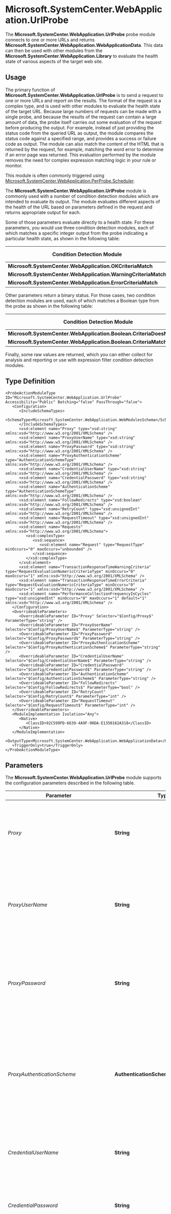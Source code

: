 # Microsoft.SystemCenter.WebApplication.UrlProbe

The **Microsoft.SystemCenter.WebApplication.UrlProbe** probe module connects to one or more URLs and returns **Microsoft.SystemCenter.WebApplication.WebApplicationData**. This data can then be used with other modules from the **Microsoft.SystemCenter.WebApplication.Library** to evaluate the health state of various aspects of the target web site.

## Usage

The primary function of **Microsoft.SystemCenter.WebApplication.UrlProbe** is to send a request to one or more URLs and report on the results. The format of the request is a complex type, and is used with other modules to evaluate the health state of the target URL. Because large numbers of requests can be made with a single probe, and because the results of the request can contain a large amount of data, the probe itself carries out some evaluation of the request before producing the output. For example, instead of just providing the status code from the queried URL as output, the module compares the status code against a specified range, and provides a success or failure code as output. The module can also match the content of the HTML that is returned by the request, for example, matching the word error to determine if an error page was returned. This evaluation performed by the module removes the need for complex expression matching logic in your rule or monitor.

This module is often commonly triggered using [Microsoft.SystemCenter.WebApplication.PerProbe.Scheduler](https://docs.microsoft.com/previous-versions/system-center/developer/hh442320%28v%3dmsdn.10%29).

The **Microsoft.SystemCenter.WebApplication.UrlProbe** module is commonly used with a number of condition detection modules which are intended to evaluate its output. The module evaluates different aspects of the health of the URL based on parameters defined in the request and returns appropriate output for each.

Some of those parameters evaluate directly to a health state. For these parameters, you would use three condition detection modules, each of which matches a specific integer output from the probe indicating a particular health state, as shown in the following table:

| **Condition Detection Module** | **Matched value** |
| --- | --- |
| **Microsoft.SystemCenter.WebApplication.OKCriteriaMatch** | 1 |
| **Microsoft.SystemCenter.WebApplication.WarningCriteriaMatch** | 2 |
| **Microsoft.SystemCenter.WebApplication.ErrorCriteriaMatch** | 3 |

Other parameters return a binary status. For those cases, two condition detection modules are used, each of which matches a Boolean type from the probe as shown in the following table:

| **Condition Detection Module** | **Matched value** |
| --- | --- |
| **Microsoft.SystemCenter.WebApplication.Boolean.CriteriaDoesNotMatch** | false |
| **Microsoft.SystemCenter.WebApplication.Boolean.CriteriaMatch** | true |

Finally, some raw values are returned, which you can either collect for analysis and reporting or use with expression filter condition detection modules.

## Type Definition

```
<ProbeActionModuleType ID="Microsoft.SystemCenter.WebApplication.UrlProbe" Accessibility="Public" Batching="false" PassThrough="false">
   <Configuration>
      <IncludeSchemaTypes>
         <SchemaType>Microsoft.SystemCenter.WebApplication.WebModulesSchema</SchemaType>
      </IncludeSchemaTypes>
      <xsd:element name="Proxy" type="xsd:string" xmlns:xsd="http://www.w3.org/2001/XMLSchema" />
      <xsd:element name="ProxyUserName" type="xsd:string" xmlns:xsd="http://www.w3.org/2001/XMLSchema" />
      <xsd:element name="ProxyPassword" type="xsd:string" xmlns:xsd="http://www.w3.org/2001/XMLSchema" />
      <xsd:element name="ProxyAuthenticationScheme" type="AuthenticationSchemeType" xmlns:xsd="http://www.w3.org/2001/XMLSchema" />
      <xsd:element name="CredentialUserName" type="xsd:string" xmlns:xsd="http://www.w3.org/2001/XMLSchema" />
      <xsd:element name="CredentialPassword" type="xsd:string" xmlns:xsd="http://www.w3.org/2001/XMLSchema" />
      <xsd:element name="AuthenticationScheme" type="AuthenticationSchemeType" xmlns:xsd="http://www.w3.org/2001/XMLSchema" />
      <xsd:element name="FollowRedirects" type="xsd:boolean" xmlns:xsd="http://www.w3.org/2001/XMLSchema" />
      <xsd:element name="RetryCount" type="xsd:unsignedInt" xmlns:xsd="http://www.w3.org/2001/XMLSchema" />
      <xsd:element name="RequestTimeout" type="xsd:unsignedInt" xmlns:xsd="http://www.w3.org/2001/XMLSchema" />
      <xsd:element name="Requests" xmlns:xsd="http://www.w3.org/2001/XMLSchema">
         <xsd:complexType>
            <xsd:sequence>
               <xsd:element name="Request" type="RequestType" minOccurs="0" maxOccurs="unbounded" />
            </xsd:sequence>
         </xsd:complexType>
      </xsd:element>
      <xsd:element name="TransactionResponseTimeWarningCriteria" type="RequestEvaluationNumericCriteriaType" minOccurs="0" maxOccurs="1" xmlns:xsd="http://www.w3.org/2001/XMLSchema" />
      <xsd:element name="TransactionResponseTimeErrorCriteria" type="RequestEvaluationNumericCriteriaType" minOccurs="0" maxOccurs="1" xmlns:xsd="http://www.w3.org/2001/XMLSchema" />
      <xsd:element name="PerformanceCollectionFrequencyInCycles" type="xsd:unsignedInt" minOccurs="0" maxOccurs="1" default="1" xmlns:xsd="http://www.w3.org/2001/XMLSchema" />
   </Configuration>
   <OverrideableParameters>
      <OverrideableParameter ID="Proxy" Selector="$Config/Proxy$" ParameterType="string" />
      <OverrideableParameter ID="ProxyUserName" Selector="$Config/ProxyUserName$" ParameterType="string" />
      <OverrideableParameter ID="ProxyPassword" Selector="$Config/ProxyPassword$" ParameterType="string" />
      <OverrideableParameter ID="ProxyAuthenticationScheme" Selector="$Config/ProxyAuthenticationScheme$" ParameterType="string" />
      <OverrideableParameter ID="CredentialUserName" Selector="$Config/CredentialUserName$" ParameterType="string" />
      <OverrideableParameter ID="CredentialPassword" Selector="$Config/CredentialPassword$" ParameterType="string" />
      <OverrideableParameter ID="AuthenticationScheme" Selector="$Config/AuthenticationScheme$" ParameterType="string" />
      <OverrideableParameter ID="FollowRedirects" Selector="$Config/FollowRedirects$" ParameterType="bool" />
      <OverrideableParameter ID="RetryCount" Selector="$Config/RetryCount$" ParameterType="int" />
      <OverrideableParameter ID="RequestTimeout" Selector="$Config/RequestTimeout$" ParameterType="int" />
   </OverrideableParameters>
   <ModuleImplementation Isolation="Any">
      <Native>
         <ClassID>92C599FD-6639-4A9F-90DA-E1350162A318</ClassID>
      </Native>
   </ModuleImplementation>
   <OutputType>Microsoft.SystemCenter.WebApplication.WebApplicationData</OutputType>
   <TriggerOnly>true</TriggerOnly>
</ProbeActionModuleType>
```

## Parameters

The **Microsoft.SystemCenter.WebApplication.UrlProbe** module supports the configuration parameters described in the following table.

| **Parameter** | **Type** | **Overrideable** | **Description** |
| --- | --- | --- | --- |
| _Proxy_ | **String** | True | Required parameter, but can be empty. Specifies the name of the proxy server if the agent requires one to access the URL. |
| _ProxyUserName_ | **String** | True | Required parameter, but can be empty. Specifies the username to be used with the proxy server if the specified proxy server requires authentication. |
| _ProxyPassword_ | **String** | True | Required parameter, but can be empty. Specifies the password to be used with the proxy server if the specified proxy server requires authentication. |
| _ProxyAuthenticationScheme_ | **AuthenticationSchemeType** | True | Required parameter. Specifies the authentication scheme to be used with the proxy server, if the agent requires one to access the URL. Valid values are  **None** ,  **Basic** ,  **NTLM** ,  **Digest** , and  **Negotiate**. |
| _CredentialUserName_ | **String** | True | Required parameter, but can be empty. Specifies the username to be used with the URL being queried. |
| _CredientialPassword_ | **String** | True | Required parameter, but can be empty. Specifies the password to be used with the URL being queried. |
| _AuthenticationScheme_ | **AuthenticationSchemeType** | True | Required parameter. Specifies the authentication scheme to be used with the URL being queried. Valid values are  **None** ,  **Basic** ,  **NTLM** ,  **Digest** , and  **Negotiate**. |
| _FollowRedirects_ | **Boolean** | True | Required parameter. Specifies whether the query should follow URL redirects. |
| _RetryCount_ | **Integer** | True | Required parameter. Specifies the number of times the module should retry the specified URL before timing out. |
| _RequestTimeout_ | **Integer** | True | Required parameter. Specifies the length of time to wait for a response from the specified URL before retrying. |
| _Requests_ | Complex Type | False | Collection of  **Request** elements (see below). |
| _TransactionResponseTimeWarningCriteria_ | **RequestEvaluationNumericCriteriaType** | False | Optional parameter. Specifies the response time at which to specify a warning. |
| _TransactionResponseTimeErrorCriteria_ | **RequestEvaluationNumericCriteriaType** | False | Optional Parameter. Specifies the response time at which to specify an error. |
| _PerformanceCollectionFrequencyInCycles_ | **Integer** | False | Optional Parameter. Specifies how many query intervals must be completed before each collection. If the value is 1, then the counters will be collected each time the browser session is run. If it is 2, then the counters will only be collected every second time the browser session is run, and so on. |

### Request Element

The **Requests** element is a collection of one or more **Request** elements. Each **Request** element has a **RequestID** subelement which uniquely identifies the request within that set of **Requests**. Requests are processed in order, according to their **RequestID**. The **Request** element consists of the following elements:

| **Element** | **Type** | **Description** |
| --- | --- | --- |
| _RequestID_ | **Integer** | Because each probe can initiate multiple requests, the  **RequestID** uniquely identifies each request and specifies the order that the requests will be processed. |
| _URL_ | **String** | The URL to be queried. |
| _Verb_ | **VerbType** | Indicates the verb to use with the URL request. Can take any of the following values: GET, HEAD, or POST. |
| _Version_ | **VersionType** | Indicates the HTTP type for the request. Valid values are HTTP/1.0 and HTTP/1.1. |
| _HttpHeaders_ | **HttpHeadersType** | HTTP headers for the request. The  **HttpHeadersType**  is a complex type consisting of 0 or more  **HttpHeader**  elements, which are of type  **NameValueType**. The  **NameValueType** , in turn consists of two required elements, Name and Value. |
| _Body_ | **String** | The value will be empty if the  **VerbType**  is GET or HEAD. If the  **VerbType**  is POST. This is the body of the request submitted by the post. |
| _CheckContentChange_ | **Boolean** | If true, provides additional content validation. |
| _ContentHash_ | **ContentHashType** | Consists of a string of 36 characters, hexadecimal 8-4-4-4-12. |
| _Depth_ | **Integer** | Specifies the number of levels of external links to collect. If the value is 0, only the links on the page itself are evaluated. If the value is 1, then the links on each target page are evaluated. If the value is 2, then the links on those target pages are evaluated, and so on. |
| _ThinkTime_ | **Integer** | Amount of time to wait between the request and collection of the body. |
| _CheckInternalLinks_ | **Boolean** | Enables collection of the status of each internal link and includes internal links in the evaluation of the monitor for the request. An internal link is a link that refers to a location on the same page. |
| _CheckExternalLinks_ | **Boolean** | Enables collection of the status of each external link and includes external links in the evaluation of the monitor for the request. An external link is a link that refers to a location outside the current page. |
| _CheckResources_ | **Boolean** | If true, the monitor returns the status of the resources for the page. Instead of measuring each individual resource, the total of all resources are evaluated. If false, the resource monitor is not functional for the request. |
| _RequestEvaluationCriteria_ | **RequestEvaluationCriteriaType** | A complex type that evaluates the data returned by the request (see below). |
| _FormsAuthCredentials_ | **FormsAuthCredentialsType** | Complex type that consists of  **CredentialName** ,  **UserName** , and  **Password**  strings. |

### RequestEvaluationCriteria Element

The **RequestEvaluationCriteria** element provides the ability to evaluate the data returned by the request and determine the health of the URL. Each element is a complex type, which contains criteria that can be matched in one of three ways:

- Numeric criteria. This is the most common and is used to evaluate a measurable value, such as a returned status code or response time.
- Content match criteria. This is used to evaluate the content of the returned HTML to determine whether it contains a particular string of text.
- Custom criteria. This is an expression that matches on a variety of different available parameters defined by the user.

Any number of numeric criteria or custom criteria can be used, but only one content match criterion is allowed. The **RequestEvaluationCriteriaType** consists of the following elements:

| **Element** | **Type** | **Description** |
| --- | --- | --- |
| StopProcessingIfWarningCriteriaIsMet | Boolean | If true, stops processing the request once the warning condition has been met. |
| StopProcessingIfErrorCriteriaIsMet | Boolean | If true, stops processing the request once the error condition has been met. |
| BasePageEvaluationCriteria | **Complex type** | Consists of two elements evaluating the base page,  **WarningCriteria**  and  **ErrorCriteria** , both of type  **BasePageEvaluationCriteriaType**. **BasePageEvaluationCriteriaType**  is used to evaluate the health status of the base page retrieved by the URL. Consists of zero or more  **NumericCriteriaExpressions**  of type  **RequestEvaluationNumericCriteriaType** , zero or one  **ContentMatchCriteria**  of type  **RequestEvaluationStringCriteriaType** , and zero or more  **CustomCriteria**  of type  **ExpressionType**. |
| LinksEvaluationCriteria | Complex type | Consists of two elements evaluating the links on the page,  **WarningCriteria**  and  **ErrorCriteria** , both of type  **ChildRequestsEvaluationCriteriaType**. **ChildRequestsEvaluationCriteriaType** consists of zero or more  **NumericCriteriaExpressions**  of type  **RequestEvaluationNumericCriteriaType** , zero or one  **StatusCodeCriteria**  of type  **ListNumericRequestCriteriaType** , and zero or more  **CustomCriteria**  of type  **ExpressionType**. |
| ResourcesEvaluationCriteria | Complex type | Consists of two elements evaluating the resources on the page,  **WarningCriteria** and  **ErrorCriteria** , both of type  **ChildRequestsEvaluationCriteriaType**. **ChildRequestsEvaluationCriteriaType** consists of zero or more  **NumericCriteriaExpressions**  of type  **RequestEvaluationNumericCriteriaType** , zero or one  **StatusCodeCriteria**  of type  **ListNumericRequestCriteriaType** , and zero or one  **CustomCriteria**  of type  **ExpressionType**. |
| WebPageTotalEvaluationCritieria | Complex type | Consists of two elements,  **WarningCriteria**  and  **ErrorCriteria** , both of type  **WebPageTotalEvaluationCriteriaType** (see below). **WebPageTotalEvaluationCriteriaType** measures the total statistics for the page, including the base page, links, and resources, and is of type  **WebPageTotalEvaluationCriteriaType**.  **WebPageTotalEvaluationCriteriaType** consists only of zero or more instances of  **NumericCriteriaExpression** , which is of  **RequestEvaluationNumericCriteriaType** , described below. |
| DepthEvaluationCriteria | Complex type | Consists of two elements,  **WarningCriteria**  and  **ErrorCriteria** , both of type  **DepthEvaluationCriteriaType**. **DepthEvaluationCriteriaType**  consists of zero or one instances of  **ListNumericRequestCriteriaType** , discussed below. |

The most common type of evaluation is numeric, in which an item of returned data, such as a resolution time, is compared against a configured threshold. **NumericCriteriaExpression** is of type **RequestEvaluationNumericCriteriaType**, which has three elements: **NumericRequestMetric**, **Operator**, and **Value**.

**NumericRequestMetric** is of type **NumericRequestMetricType**, which is an enumeration that can consist one of a number of metrics. Each metric is associated with a specific evaluation criterion, as follows:

| **Criteria** | **Metric** |
| --- | --- |
| BasePageData | DNSResolutionTime |
|| TCPConnectTime |
|| TimeToFirstByte |
|| TimeToLastByte |
|| RedirectTime |
|| DownloadTime |
|| TotalResponseTime |
|| ContentSize |
|| StatusCode |
|| DaysToExpiry |
| LinkData | AggregateDNSResolutionTime |
|| AggregateTCPConnectTime |
|| AggregateTimeToFirstByte |
|| AggregateTimeToLastByte |
|| AggregateRedirectTime |
|| AggregateDownloadTime |
|| AggregateTotalResponseTime |
|| AggregateContentSize |
| ResourceData | AggregateDNSResolutionTime |
|| AggregateTCPConnectTime |
|| AggregateTimeToFirstByte |
|| AggregateTimeToLastByte |
|| AggregateRedirectTime |
|| AggregateDownloadTime |
|| AggregateTotalResponseTime |
|| AggregateContentSize |
| TotalData | AggregateDNSResolutionTime |
|| AggregateTCPConnectTime |
|| AggregateTimeToFirstByte |
|| AggregateTimeToLastByte |
|| AggregateRedirectTime |
|| AggregateDownloadTime |
|| AggregateTotalResponseTime |
|| AggregateContentSize |
| None | TransactionResponseTime |

The **Operator** element is of type **CriteriaCompareType**, which consists of one of the following: **Equal**, **NotEqual**, **Greater**, **Less**, **GreaterEqual**, or **LessEqual**.

The **Value** element is of type **double**, and specifies the type of the value being compared.

If the returned data item you wish to evaluate is not numeric, such as a content evaluation, you will need to compare against a string. **ContentMatchCriteria** is of type **RequestEvaluationStringCriteriaType**, which has two subelements: **Operator** and **Value**. **Operator** can be one of two types:

- **SimpleStringOperator**, which is of type **CriteriaCompareType**, which is an enumeration consisting of **Equal**,  **NotEqual**, **Greater**, **Less**, or **GreaterEqual**.
- **RegExOperator**, which is of type **RegExCompareType**, which is an enumeration type consisting of  **ContainsSubstring**, **MatchesWildcard**, **MatchesRegularExpression**, **MatchesMOM2005RegularExpression**,  **MatchesMOM2005BooleanRegularExpression**, **DoesNotContainSubstring**, **DoesNotMatchWildcard**,  **DoesNotMatchRegularEspression**, **DoesNotMatchMOM2005RegularExpression**, or  **DoesNotMatchMOM2005BooleanRegularExpression**

The other element of **RequestEvaluationStringCriteriaType** is **Value**, which is a string to be compared.

The **CustomCriteria** element is of type **ExpressionType**.

The **StatusCodeCriteria** element found in **LinksEvaluationCriteria** and **ResourcesEvaluationCriteria** is of type  **ListNumericRequestCriteriaType**. **ListNumericRequestCriteriaType** consists of a sequence of three elements: **ListNumericRequestMetric**, which can only be the string StatusCode, **Operator**, which is of  **CriteriaCompareType**, covered earlier, and a **Value**, which must be of type double.

The key to creating a useful URL probe is in the **Request** element, and usually in the **NumericRequestMetric**. If you know what part of the web page you are trying to evaluate, you can choose the correct metric from the enumeration. However, be sure to select the correct category of metric. The metrics for link data, resource data, and total data are all aggregates, and are available for all three categories, so be sure to specify the correct category and ask for it in the correct part of the **Request** element.

If you only want to evaluate the status code for a particular part of the page (base page, links), use the  **StatusCodeCriteria** element, which would look like this:

```
<StatusCodeCriteria>
  <ListNumericRequestMetric>StatusCode</ListNumericRequestMetric>
  <Operator>GreaterEqual</Operator>
  <Value>400</Value>
</StatusCodeCriteria>
```

This **StatusCodeCriteria** section checks for a success response from the probe (Status code greater than or equal to 400).

## Composition

The **Microsoft.SystemCenter.WebApplication.UrlProbe** module is a native module.

## Related Modules

| **Module Type** | **Usage** |
| --- | --- |
| **Microsoft.SystemCenter.WebApplication.OKCriteriaMatch** | Condition detection module used to evaluate when the data source module returns a value of 1 (OK). |
| **Microsoft.SystemCenter.WebApplication.WarningCriteriaMatch** | Condition detection module used to evaluate when the data source module returns a value of 1 (Warning). |
| **Microsoft.SystemCenter.WebApplication.ErrorCriteriaMatch** | Condition detection module used to evaluate when the data source module returns a value of 1 (Error). |
| **Microsoft.SystemCenter.WebApplication.Boolean.CriteriaDoesNotMatch** | Condition detection module used to evaluate when the data source module returns a value of false. |
| **Microsoft.SystemCenter.WebApplication.Boolean.CriteriaMatch** | Condition detection module used to evaluate when the data source module returns a value of true. |

## External Module References

| **Module Type** | **Usage** |
| --- | --- |
| **Microsoft.SystemCenter.WebApplication.SingleUrlProbe** | Tests a single URL to determine if the status code is anything other than 200. |

## Sample

The following example carries out a simple URL probe against the URL [http://www.microsoft.com](http://www.microsoft.com/). The data source evaluates the status code returned for the base page, and returns a value of 3 if the status code is greater than 400, indicating an error state. It also evaluates the status code returned for the resources, and links, and returns a value of 2 if the status code is greater than 400, indicating a warning state.

```
<TypeDefinitions>
 <ModuleTypes>
   <DataSourceModuleType ID="MPAuthor.WebApplications.UrlDataSource" Accessibility="Public" Batching="false">
     <Configuration />
     <ModuleImplementation Isolation="Any">
       <Composite>
         <MemberModules>
           <DataSource ID="Scheduler" TypeID="MicrosoftSystemCenterWebApplicationLibrary!Microsoft.SystemCenter.WebApplication.PerProbe.Scheduler">
             <Scheduler>
               <SimpleReccuringSchedule>
                 <Interval Unit="Seconds">120</Interval>
                 <SpreadInitializationOverInterval Unit="Seconds">120</SpreadInitializationOverInterval>
               </SimpleReccuringSchedule>
               <ExcludeDates />
             </Scheduler>
             <UniquenessKey>$Target/Id$</UniquenessKey>
           </DataSource>
           <ProbeAction ID="Probe" TypeID="MicrosoftSystemCenterWebApplicationLibrary!Microsoft.SystemCenter.WebApplication.UrlProbe">
             <Proxy />
             <ProxyUserName />
             <ProxyPassword />
             <ProxyAuthenticationScheme>None</ProxyAuthenticationScheme>
             <CredentialUserName />
             <CredentialPassword />
             <AuthenticationScheme>None</AuthenticationScheme>
             <FollowRedirects>true</FollowRedirects>
             <RetryCount>0</RetryCount>
             <RequestTimeout>0</RequestTimeout>
             <Requests>
               <Request>
                 <RequestID>1</RequestID>
                 <URL>http://www.microsoft.com</URL>
                 <Verb>GET</Verb>
                 <Version>HTTP/1.1</Version>
                 <HttpHeaders>
                   <HttpHeader>
                     <Name>User-Agent</Name>
                     <Value>Mozilla/4.0 (compatible; MSIE 6.0; Windows NT 5.1)</Value>
                   </HttpHeader>
                 </HttpHeaders>
                 <Body />
                 <CheckContentChange>false</CheckContentChange>
                 <ContentHash>00000000-0000-0000-0000-000000000000</ContentHash>
                 <Depth>0</Depth>
                 <ThinkTime>0</ThinkTime>
                 <CheckInternalLinks>false</CheckInternalLinks>
                 <CheckExternalLinks>false</CheckExternalLinks>
                 <CheckResources>false</CheckResources>
                 <RequestEvaluationCriteria>
                   <StopProcessingIfWarningCriteriaIsMet>false</StopProcessingIfWarningCriteriaIsMet>
                   <StopProcessingIfErrorCriteriaIsMet>false</StopProcessingIfErrorCriteriaIsMet>
                   <BasePageEvaluationCriteria>
                     <WarningCriteria />
                     <ErrorCriteria>
                       <NumericCriteriaExpressions>
                         <NumericCriteriaExpression>
                           <NumericRequestMetric>BasePageData/StatusCode</NumericRequestMetric>
                           <Operator>GreaterEqual</Operator>
                           <Value>400</Value>
                         </NumericCriteriaExpression>
                       </NumericCriteriaExpressions>
                     </ErrorCriteria>
                   </BasePageEvaluationCriteria>
                   <LinksEvaluationCriteria>
                     <WarningCriteria>
                       <StatusCodeCriteria>
                         <ListNumericRequestMetric>StatusCode</ListNumericRequestMetric>
                         <Operator>GreaterEqual</Operator>
                         <Value>400</Value>
                       </StatusCodeCriteria>
                     </WarningCriteria>
                     <ErrorCriteria />
                   </LinksEvaluationCriteria>
                   <ResourcesEvaluationCriteria>
                     <WarningCriteria>
                       <StatusCodeCriteria>
                         <ListNumericRequestMetric>StatusCode</ListNumericRequestMetric>
                         <Operator>GreaterEqual</Operator>
                         <Value>400</Value>
                       </StatusCodeCriteria>
                     </WarningCriteria>
                     <ErrorCriteria />
                   </ResourcesEvaluationCriteria>
                   <WebPageTotalEvaluationCriteria>
                     <WarningCriteria />
                     <ErrorCriteria />
                   </WebPageTotalEvaluationCriteria>
                   <DepthEvaluationCriteria>
                     <WarningCriteria />
                     <ErrorCriteria />
                   </DepthEvaluationCriteria>
                 </RequestEvaluationCriteria>
                 <FormsAuthCredentials />
                 <CollectResponseBody>OnContentMatchCriteria</CollectResponseBody>
                 <CollectLinksHeaders>false</CollectLinksHeaders>
                 <CollectResourcesHeaders>false</CollectResourcesHeaders>
               </Request>
             </Requests>
           </ProbeAction>
         </MemberModules>
         <Composition>
           <Node ID="Probe">
             <Node ID="Scheduler" />
           </Node>
         </Composition>
       </Composite>
     </ModuleImplementation>
     <OutputType>MicrosoftSystemCenterWebApplicationLibrary!Microsoft.SystemCenter.WebApplication.WebApplicationData</OutputType>
   </DataSourceModuleType>
 </ModuleTypes>
 <MonitorTypes>
   <UnitMonitorType ID="MPAuthor.WebApplications.BasePageErrorCodeMonitor" Accessibility="Internal">
     <MonitorTypeStates>
       <MonitorTypeState ID="ErrorCodeFailure" NoDetection="false" />
       <MonitorTypeState ID="ErrorCodeSuccess" NoDetection="false" />
     </MonitorTypeStates>
     <Configuration>
       <xsd:element minOccurs="1" name="RequestID" type="xsd:integer" />
     </Configuration>
     <MonitorImplementation>
       <MemberModules>
         <DataSource ID="DS1" TypeID="MPAuthor.WebApplications.UrlDataSource" />
         <ConditionDetection ID="CDErrorCodeFailureTrue" TypeID="System!System.ExpressionFilter">
           <Expression>
             <SimpleExpression>
               <ValueExpression>
                 <XPathQuery>RequestResults/RequestResult[@Id="$Config/RequestID$"]/BasePageData/ErrorCode</XPathQuery>
               </ValueExpression>
               <Operator>NotEqual</Operator>
               <ValueExpression>
                 <XPathQuery>0</XPathQuery>
               </ValueExpression>
             </SimpleExpression>
           </Expression>
         </ConditionDetection>
         <ConditionDetection ID="CDErrorCodeFailureFalse" TypeID="System!System.ExpressionFilter">
           <Expression>
             <SimpleExpression>
               <ValueExpression>
                 <XPathQuery>RequestResults/RequestResult[@Id="$Config/RequestID$"]/BasePageData/ErrorCode</XPathQuery>
               </ValueExpression>
               <Operator>Equal</Operator>
               <ValueExpression>
                 <XPathQuery>0</XPathQuery>
               </ValueExpression>
             </SimpleExpression>
           </Expression>
         </ConditionDetection>
       </MemberModules>
       <RegularDetections>
         <RegularDetection MonitorTypeStateID="ErrorCodeFailure">
           <Node ID="CDErrorCodeFailureTrue">
             <Node ID="DS1" />
           </Node>
         </RegularDetection>
         <RegularDetection MonitorTypeStateID="ErrorCodeSuccess">
           <Node ID="CDErrorCodeFailureFalse">
             <Node ID="DS1" />
           </Node>
         </RegularDetection>
       </RegularDetections>
     </MonitorImplementation>
   </UnitMonitorType>
 </MonitorTypes>
</TypeDefinitions>
```

## Information

| ** ** | ** ** |
| --- | --- |
| Module Type | [ProbeActionModuleType](https://docs.microsoft.com/previous-versions/system-center/developer/bb465288%28v%3dmsdn.10%29) |
| Input Type | None |
| Output Type | Microsoft.SystemCenter.WebApplication.WebApplicationData |
| Implementation | Native |
| Library | **Microsoft.SystemCenter.WebApplication.Library** |
